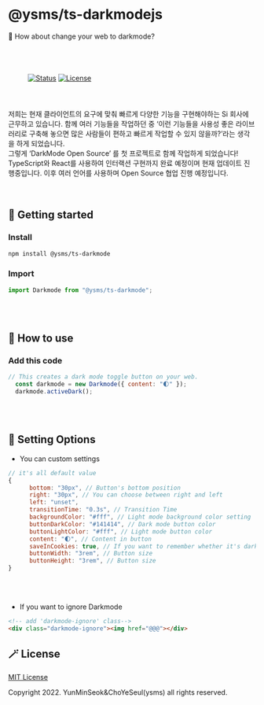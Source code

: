 # @ysms/ts-darkmodejs
🌙 How about change your web to darkmode?
<!-- s : svg -->
<div style="padding : 40px">

[![Status](https://img.shields.io/badge/status-active-success.svg)]()
[![License](https://img.shields.io/badge/license-MIT-blue.svg)](/LICENSE)  
</div>
<!-- e : svg -->

<!-- s : introduce -->
<div>
  저희는 현재 클라이언트의 요구에 맞춰 빠르게 다양한 기능을 구현해야하는 Si 회사에 근무하고 있습니다. 함께 여러 기능들을 작업하던 중 ‘이런 기능들을 사용성 좋은 라이브러리로 구축해 놓으면 많은 사람들이 편하고 빠르게 작업할 수 있지 않을까?’라는 생각을 하게 되었습니다. <br/ >그렇게 ‘DarkMode Open Source’ 를 첫 프로젝트로 함께 작업하게 되었습니다! <br/> TypeScript와 React를 사용하여 인터랙션 구현까지 완료 예정이며 현재 업데이트 진행중입니다. 이후 여러 언어를 사용하며 Open Source 협업 진행 예정입니다.
</div>
<!-- e : introduce -->
<br/><br/>
<!-- s : Getting started -->

## 🎯 Getting started

<h3>Install</h3>

```sh
npm install @ysms/ts-darkmode
```
<h3>Import</h3>

```js
import Darkmode from "@ysms/ts-darkmode";
```
<!-- e : Getting started -->
<br/><br/>
<!-- s : How to Use -->
## 👀 How to use

<h3>Add this code</h3>

```js
// This creates a dark mode toggle button on your web.
  const darkmode = new Darkmode({ content: "🌓" });
  darkmode.activeDark();
```

<br/><br/>
<!-- e :How to Use--> 

## 🌈 Setting Options

* You can custom settings

```js
// it's all default value
{
      bottom: "30px", // Button's bottom position
      right: "30px", // You can choose between right and left
      left: "unset",  
      transitionTime: "0.3s", // Transition Time
      backgroundColor: "#fff", // Light mode background color setting
      buttonDarkColor: "#141414", // Dark mode button color
      buttonLightColor: "#fff", // Light mode button color
      content: "🌓", // Content in button
      saveInCookies: true, // If you want to remember whether it's dark mode or not, write this section true or false
      buttonWidth: "3rem", // Button size
      buttonHeight: "3rem", // Button size
}
```

<br/><br/>

* If you want to ignore Darkmode
```html
<!-- add 'darkmode-ignore' class-->
<div class="darkmode-ignore"><img href="@@@"></div>
```

<!-- s : License -->
## 🪄 License

[MIT License](./LICENSE)

Copyright 2022. YunMinSeok&ChoYeSeul(ysms) all rights reserved.
<!-- e : License -->

